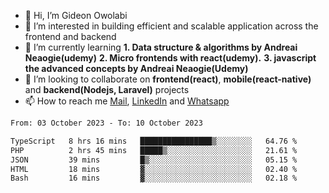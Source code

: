 - 👋 Hi, I’m Gideon Owolabi
- 👀 I’m interested in building efficient and scalable application across the frontend and backend
- 🌱 I’m currently learning <b>1. Data structure & algorithms by Andreai Neaogie(udemy)</b> <b>2. Micro frontends with react(udemy).</b>  <b>3. javascript the advanced concepts by Andreai Neaogie(Udemy)</b>
- 💞️ I’m looking to collaborate on <b>frontend(react)</b>, <b>mobile(react-native)</b> and <b>backend(Nodejs, Laravel)</b> projects
- 📫 How to reach me <a href="mailto:gideoniyin2021@gmail.com">Mail</a>, <a href="https://www.linkedin.com/in/gideon-owolabi-9b667a232/">LinkedIn</a> and <a href="https://wa.me/2348055377085">Whatsapp</a>

<!---
gude1/gude1 is a ✨ special ✨ repository because its `README.md` (this file) appears on your GitHub profile.
You can click the Preview link to take a look at your changes.
--->

<!--START_SECTION:waka-->

```txt
From: 03 October 2023 - To: 10 October 2023

TypeScript   8 hrs 16 mins   ████████████████▒░░░░░░░░   64.76 %
PHP          2 hrs 45 mins   █████▒░░░░░░░░░░░░░░░░░░░   21.61 %
JSON         39 mins         █▒░░░░░░░░░░░░░░░░░░░░░░░   05.15 %
HTML         18 mins         ▓░░░░░░░░░░░░░░░░░░░░░░░░   02.40 %
Bash         16 mins         ▓░░░░░░░░░░░░░░░░░░░░░░░░   02.18 %
```

<!--END_SECTION:waka-->
